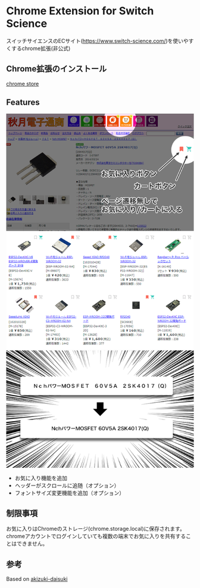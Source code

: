 # Chrome Extension for Switch Science 
スイッチサイエンスのECサイト(https://www.switch-science.com/)を使いやすくするchrome拡張(非公式)

## Chrome拡張のインストール
[chrome store](https://chrome.google.com/webstore/detail/akizuki-daisuki/hjdhpmpkbmcckegkppojhmhbgbmnlbgd?hl=ja&authuser=0)

## Features
![feature1](images/1.png)
![feature2](images/2.png)
![feature3](images/3.png)
- お気に入り機能を追加
- ヘッダーがスクロールに追随（オプション）
- フォントサイズ変更機能を追加（オプション）

## 制限事項
お気に入りはChromeのストレージ(chrome.storage.local)に保存されます。
chromeアカウントでログインしていても複数の端末でお気に入りを共有することはできません。

## 参考
Based on [akizuki-daisuki](https://github.com/mqce/akizuki-daisuki)
